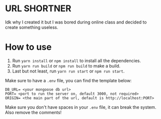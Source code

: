 # URL SHORTNER

Idk why I created it but I was bored during online class and decided to create something useless.

# How to use

1. Run `yarn install` or `npm install` to install all the dependencies.
2. Run `yarn run build` or `npm run build` to make a build.
3. Last but not least, run `yarn run start` or `npm run start`.

Make sure to have a `.env` file, you can find the template below:

```
DB_URL= <your mongoose db url>
PORT= <port to run the server on, default 3000, not required>
ORIGIN= <the main part of the url, default is http://localhost:PORT>
```

Make sure you don't have spaces in your `.env` file, it can break the system. Also remove the comments!
